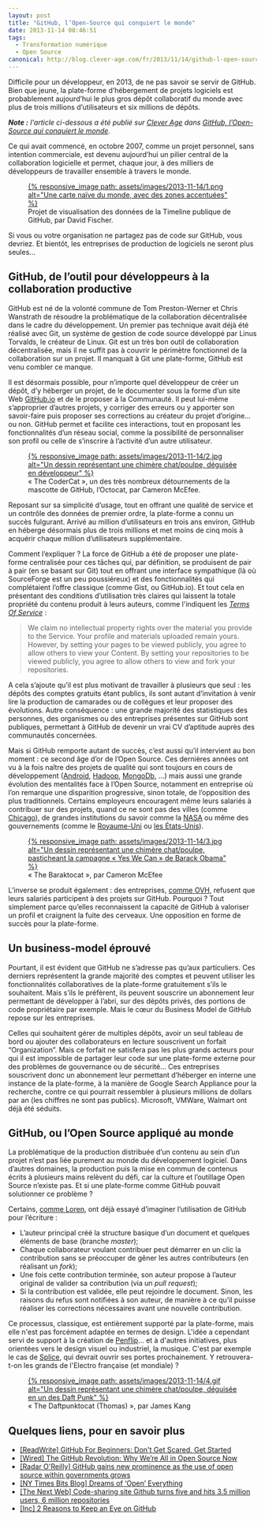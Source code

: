 ```yaml
---
layout: post
title: "GitHub, l’Open-Source qui conquiert le monde"
date: 2013-11-14 08:46:51
tags:
  - Transformation numérique
  - Open Source
canonical: http://blog.clever-age.com/fr/2013/11/14/github-l-open-source-qui-conquiert-le-monde/
---
```


Difficile pour un développeur, en 2013, de ne pas savoir se servir de GitHub. Bien que jeune, la plate-forme d’hébergement de projets logiciels est probablement aujourd’hui le plus gros dépôt collaboratif du monde avec plus de trois millions d’utilisateurs et six millions de dépôts.

<!-- more -->

<em class="canonical">**Note&nbsp;:** l'article ci-dessous a été publié sur [Clever Age](http://www.clever-age.com/fr/) dans [GitHub, l’Open-Source qui conquiert le monde](http://blog.clever-age.com/fr/2013/11/14/github-l-open-source-qui-conquiert-le-monde/).</em>

Ce qui avait commencé, en octobre 2007, comme un projet personnel, sans intention commerciale, est devenu aujourd’hui un pilier central de la collaboration logicielle et permet, chaque jour, à des milliers de développeurs de travailler ensemble à travers le monde.

<figure>
  <a href="//davidfischer.github.io/gdc2/#languages/All">
    {% responsive_image path: assets/images/2013-11-14/1.png alt="Une carte naïve du monde, avec des zones accentuées" %}
  </a>
  <figcaption>Projet de visualisation des données de la Timeline publique de GitHub, par David Fischer.</figcaption>
</figure>

Si vous ou votre organisation ne partagez pas de code sur GitHub, vous devriez. Et bientôt, les entreprises de production de logiciels ne seront plus seules…

## GitHub, de l’outil pour développeurs à la collaboration productive

GitHub est né de la volonté commune de Tom Preston-Werner et Chris Wanstrath de résoudre la problématique de la collaboration décentralisée dans le cadre du développement. Un premier pas technique avait déjà été réalisé avec Git, un système de gestion de code source développé par Linus Torvalds, le créateur de Linux. Git est un très bon outil de collaboration décentralisée, mais il ne suffit pas à couvrir le périmètre fonctionnel de la collaboration sur un projet. Il manquait à Git une plate-forme, GitHub est venu combler ce manque.

Il est désormais possible, pour n’importe quel développeur de créer un dépôt, d’y héberger un projet, de le documenter sous la forme d’un site Web [GitHub.io](https://pages.github.com/ "GitHub.io, plate-forme d&#039;hébergement associée aux projets GitHub") et de le proposer à la Communauté. Il peut lui-même s’approprier d’autres projets, y corriger des erreurs ou y apporter son savoir-faire puis proposer ses corrections au créateur du projet d’origine… ou non. GitHub permet et facilite ces interactions, tout en proposant les fonctionnalités d’un réseau social, comme la possibilité de personnaliser son profil ou celle de s’inscrire à l’activité d’un autre utilisateur.

<figure>
  <a href="https://octodex.github.com/codercat/">
    {% responsive_image path: assets/images/2013-11-14/2.jpg alt="Un dessin représentant une chimère chat/poulpe, déguisée en développeur" %}
  </a>
  <figcaption>&laquo;&nbsp;The CoderCat&nbsp;&raquo;, un des très nombreux détournements de la mascotte de GitHub, l’Octocat, par Cameron McEfee.</figcaption>
</figure>

Reposant sur sa simplicité d’usage, tout en offrant une qualité de service et un contrôle des données de premier ordre, la plate-forme a connu un succès fulgurant. Arrivé au million d’utilisateurs en trois ans environ, GitHub en héberge désormais plus de trois millions et met moins de cinq mois à acquérir chaque million d’utilisateurs supplémentaire.

Comment l’expliquer&nbsp;? La force de GitHub a été de proposer une plate-forme centralisée pour ces tâches qui, par définition, se produisent de pair à pair (en se basant sur Git) tout en offrant une interface sympathique (là où SourceForge est un peu poussiéreux) et des fonctionnalités qui complétaient l’offre classique (comme Gist, ou GitHub.io). Et tout cela en présentant des conditions d’utilisation très claires qui laissent la totale propriété du contenu produit à leurs auteurs, comme l'indiquent les [_Terms Of Service_](https://help.github.com/articles/github-terms-of-service/ "GitHub Terms of Service")&nbsp;:

> We claim no intellectual property rights over the material you provide to the Service. Your profile and materials uploaded remain yours. However, by setting your pages to be viewed publicly, you agree to allow others to view your Content. By setting your repositories to be viewed publicly, you agree to allow others to view and fork your repositories.

A cela s’ajoute qu’il est plus motivant de travailler à plusieurs que seul&nbsp;: les dépôts des comptes gratuits étant publics, ils sont autant d’invitation à venir lire la production de camarades ou de collègues et leur proposer des évolutions. Autre conséquence&nbsp;: une grande majorité des statistiques des personnes, des organismes ou des entreprises présentes sur GitHub sont publiques, permettant à GitHub de devenir un vrai CV d’aptitude auprès des communautés concernées.

Mais si GitHub remporte autant de succès, c’est aussi qu’il intervient au bon moment&nbsp;: ce second âge d’or de l’Open Source. Ces dernières années ont vu à la fois naître des projets de qualité qui sont toujours en cours de développement ([Android](https://github.com/android "Profil GitHub pour le projet Android"), [Hadoop](https://github.com/apache/hadoop-common "Dépôt du projet Hadoop Common"), [MongoDb](https://github.com/mongodb/mongo "Dépôt du projet MongoDB"), …) mais aussi une grande évolution des mentalités face à l’Open Source, notamment en entreprise où l’on remarque une disparition progressive, sinon totale, de l’opposition des plus traditionnels. Certains employeurs encouragent même leurs salariés à contribuer sur des projets, quand ce ne sont pas des villes (comme [Chicago](https://github.com/Chicago/ "Profil GitHub de la ville de Chicago")), de grandes institutions du savoir comme la [NASA](https://github.com/nasa "Profil GitHub de la NASA") ou même des gouvernements (comme le [Royaume-Uni](https://github.com/alphagov "Profil GitHub du Royaume-Uni") ou [les États-Unis](https://github.com/unitedstates "Profil GitHub des États-Unis")).

<figure>
  <a href="https://octodex.github.com/baracktocat/">
    {% responsive_image path: assets/images/2013-11-14/3.jpg alt="Un dessin représentant une chimère chat/poulpe, pasticheant la campagne &laquo;&nbsp;Yes We Can&nbsp;&raquo; de Barack Obama" %}
  </a>
  <figcaption>&laquo;&nbsp;The Baraktocat&nbsp;&raquo;, par Cameron McEfee</figcaption>
</figure>

L’inverse se produit également&nbsp;: des entreprises, [comme OVH](http://www.ovh.com/fr/a1136.interview-github-octave-klaba-ovh "Interview d"), refusent que leurs salariés participent à des projets sur GitHub. Pourquoi&nbsp;? Tout simplement parce qu’elles reconnaissent la capacité de GitHub à valoriser un profil et craignent la fuite des cerveaux. Une opposition en forme de succès pour la plate-forme.

## Un business-model éprouvé

Pourtant, il est évident que GitHub ne s’adresse pas qu’aux particuliers. Ces derniers représentent la grande majorité des comptes et peuvent utiliser les fonctionnalités collaboratives de la plate-forme gratuitement s’ils le souhaitent. Mais s’ils le préfèrent, ils peuvent souscrire un abonnement leur permettant de développer à l’abri, sur des dépôts privés, des portions de code propriétaire par exemple. Mais le cœur du Business Model de GitHub repose sur les entreprises.

Celles qui souhaitent gérer de multiples dépôts, avoir un seul tableau de bord ou ajouter des collaborateurs en lecture souscrivent un forfait “Organization”. Mais ce forfait ne satisfera pas les plus grands acteurs pour qui il est impossible de partager leur code sur une plate-forme externe pour des problèmes de gouvernance ou de sécurité… Ces entreprises souscrivent donc un abonnement leur permettant d’héberger en interne une instance de la plate-forme, à la manière de Google Search Appliance pour la recherche, contre ce qui pourrait ressembler à plusieurs millions de dollars par an (les chiffres ne sont pas publics). Microsoft, VMWare, Walmart ont déjà été séduits.

## GitHub, ou l’Open Source appliqué au monde

La problématique de la production distribuée d’un contenu au sein d’un projet n’est pas liée purement au monde du développement logiciel. Dans d’autres domaines, la production puis la mise en commun de contenus écrits à plusieurs mains relèvent du défi, car la culture et l’outillage Open Source n’existe pas. Et si une plate-forme comme GitHub pouvait solutionner ce problème&nbsp;?

Certains, [comme Loren](https://www.penflip.com/ "Article de Loren sur la possibilité d&#039;étendre GitHub pour les écrivains"), ont déjà essayé d’imaginer l’utilisation de GitHub pour l’écriture&nbsp;:

*   L’auteur principal créé la structure basique d’un document et quelques éléments de base (branche _master_);
*   Chaque collaborateur voulant contribuer peut démarrer en un clic la contribution sans se préoccuper de gêner les autres contributeurs (en réalisant un _fork_);
*   Une fois cette contribution terminée, son auteur propose à l’auteur original de valider sa contribution (via un _pull request_);
*   Si la contribution est validée, elle peut rejoindre le document. Sinon, les raisons du refus sont notifiées à son auteur, de manière à ce qu’il puisse réaliser les corrections nécessaires avant une nouvelle contribution.

Ce processus, classique, est entièrement supporté par la plate-forme, mais elle n'est pas forcément adaptée en termes de design. L'idée a cependant servi de support à la création de [Penflip](https://www.penflip.com/ "Penflip, plate-forme d")… et à d'autres initiatives, plus orientées vers le design visuel ou industriel, la musique. C'est par exemple le cas de [Splice](https://splice.com/ "Splice, plate-forme de production musicale collaborative"), qui devrait ouvrir ses portes prochainement. Y retrouvera-t-on les grands de l'Electro française (et mondiale)&nbsp;?

<figure>
  <a href="https://octodex.github.com/daftpunktocat-thomas/">
    {% responsive_image path: assets/images/2013-11-14/4.gif alt="Un dessin représentant une chimère chat/poulpe, déguisée en un des Daft Punk" %}
  </a>
  <figcaption>&laquo;&nbsp;The Daftpunktocat (Thomas)&nbsp;&raquo;, par James Kang</figcaption>
</figure>

## Quelques liens, pour en savoir plus

*   [[ReadWrite] GitHub For Beginners: Don't Get Scared, Get Started]( //readwrite.com/2013/09/30/understanding-github-a-journey-for-beginners-part-1 "[ReadWrite] GitHub For Beginners: Don")
*   [[Wired] The GitHub Revolution: Why We’re All in Open Source Now](http://www.wired.com/2013/03/github/ "[Wired] The GitHub Revolution: Why We’re All in Open Source Now")
*   [[Radar O'Reilly] GitHub gains new prominence as the use of open source within governments grows](http://radar.oreilly.com/2013/03/github-government-bureaucat-open-source.html "[Radar O")
*   [[NY Times Bits Blog] Dreams of ‘Open’ Everything](http://bits.blogs.nytimes.com/2012/12/28/github-has-big-dreams-for-open-source-software-and-more/?_r=5 "[NY Times Bits Blog] Dreams of ‘Open’ Everything")
*   [[The Next Web] Code-sharing site Github turns five and hits 3.5 million users, 6 million repositories](http://thenextweb.com/insider/2013/04/11/code-sharing-site-github-turns-five-and-hits-3-5-million-users-6-million-repositories/ "[The Next Web] Code-sharing site Github turns five and hits 3.5 million users, 6 million repositories")
*   [[Inc] 2 Reasons to Keep an Eye on GitHub](http://www.inc.com/magazine/201303/will-bourne/2-reasons-to-keep-an-eye-on-github_pagen_2.html "[Inc] 2 Reasons to Keep an Eye on GitHub")
